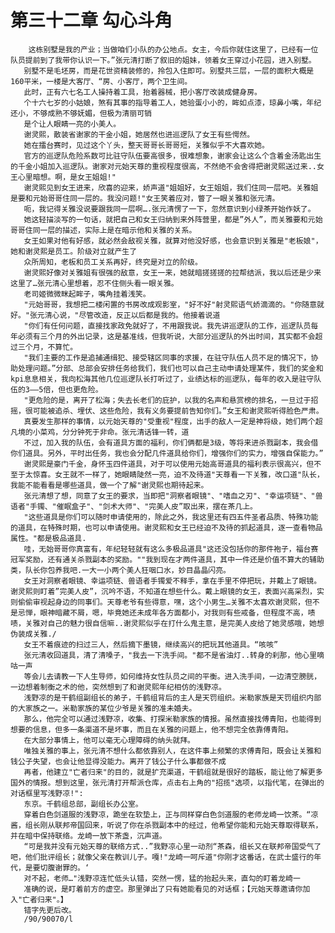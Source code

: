 # 第三十二章 勾心斗角
        这栋别墅是我的产业；当做咱们小队的办公地点。女主，今后你就住这里了，已经有一位队员提前到了我带你认识一下。”张元清打断了叙旧的姐妹，领着女王穿过小花园，进入别墅。
       别墅不是毛坯房，而是花世资精装修的，拎包入住即可。别墅共三层，一层的面积大概是160平米，一楼是大客厅、“房、小客厅，两个卫生间。
       此时，正有六七名工人操持着工具，抬着器械，把小客厅改装成健身房。
       个十六七岁的小姑娘，煞有其事的指导着工人，她验蛋小小的，眸如点漆，琼鼻小嘴，年纪还小，不够成熟不够妩媚，但极为清丽可销
       是个让人眼睛一亮的小美人。
       谢灵熙，散装省谢家的干金小姐，她居然也进巡逻队了女王有些愕然。
       她在擂台赛时，见过这个丫头，整天哥哥长哥哥短，关雅似乎不大喜欢她。
       官方的巡逻队危险系数可比驻守队伍要高很多，很难想象，谢家会让这么个含着金汤匙出生的千金小姐加入巡逻队。谢家对元始天尊的重视程度很高，不然绝不会舍得把谢灵熙送过来..女王心里暗想。啊，是女王姐姐!"
       谢灵熙见到女王进来，欣喜的迎来，娇声道"姐姐好，女王姐姐，我们住同一层吧。关雅姐是要和元始哥哥住同一层的。我没问题!"女王笑着应对，瞥了一眼关雅和张元清。
       呃，我记得关雅没说要跟我同一层啊….张元清愣了一下，忽然意识到小绿茶开始作妖了。
       她这轻描淡写的一句话，就把自己和女王归纳到来外阵营里，都是”外人”，而关雅要和元始哥哥住同一层的描述，实际上是在暗示他和关雅的关系。
       女王如果对他有好感，就必然会敌视关雅，就算对他没好感，也会意识到关雅是"老板娘"，她和谢灵熙是员工。阶级对立就产生了
       众所周知，老板和员工关系再好，终究是对立的阶级。
       谢灵熙好像对关雅姐有很强的敌意，女王一来，她就暗搓搓搓的拉帮结派，我以后还是少来这里了…张元清心里想着，忍不住侧头看一眼关雅。
       老司姬微微眯起眸子，嘴角挂着浅笑。
       "元始哥哥，我想把二楼闲置的书房改成观影室，"好不好"射灵熙语气娇滴滴的。"你随意就好。"张元清心说，"尽管改造，反正以后都是我的。他接着说道
       "你们有任何问题，直接找家政免就好了，不用跟我说。我先讲巡逻队的工作，巡逻队员每年必须有三个月的外出记录，这是基准线，但我听说，大部分巡逻队的外出时间，其实都不会超过三个月，不算忙。
       "我们主要的工作是追捕通缉犯、接受辖区同事的求援，在驻守队伍人员不足的情况下，协助处理问题。”分部、总部会安排任务给我们，我们也可以自己主动申请处理某件，我们的奖金和kpi息息相关，我向松海其他几位巡逻队长打听过了，业绩达标的巡逻队，每年的收入是驻守队伍的3——5倍，但也更危险。
       "更危险的是，离开了松海；失去长老们的庇护，以我的名声和悬赏榜的排名，一旦过于招摇，很可能被追杀、埋伏、这些危险，我有义务要提前告知你们。”女王和谢灵熙听得脸色严肃。
       真要发生那样的事情，以元始天尊的"受重视"程度，出手的敌人一定是神将级，她们两个超凡境的小菜鸡，分分钟死于非命。张元清话锋一转，道
       不过，加入我的队伍，会有道具方面的福利，你们俩都是3级，等将来进杀戮副本，我会借你们道具。另外，平时出任务，我也会分配几件道具给你们，增强你们的实力，增强自保能力。”
       谢灵熙是豪门千金，身怀玉四件道具，对于可以使用元始高哥道具的福利表示很高兴，但不至于太惊喜。女王就不一样了，她眼睛陡然一亮，迫不及待道"天尊看一下关雅，改口道"队长，我能不能看看是哪些道具，做一个了解"谢灵熙也期待起来。
       张元清想了想，同意了女王的要求，当即把"洞察者眼镜"、"嗜血之刃"、"幸运项链"、"兽语者"手镯、"催眠盒子"、"剑术大师"、"完美人皮”取出来，摆在茶几上。
       "这些道具是你们可以随时申请使用的，除此之外，我这里还有四五件圣者品质、特殊功能的道具，在特殊时期，也可以申请使用。谢灵熙和女王已经迫不及待的抓起道具，逐一查看物品属性。"都是极品道具.
       哇，无始哥哥你真富有，年纪轻轻就有这么多极品道具"这还没包括你的那件袍子，福台赛冠军奖励，还有通关杀戮副本的奖励。""我到现在才两件道具，其中一件还是价值不算大的辅助类，队长你包养我吧.一大一小两个美人狂咽口水，妙目晶晶闪亮。
       女王对洞察者眼镜、幸运项链、兽语者手镯爱不释手，拿在手里不停把玩，并戴上了眼镜。谢灵熙则盯着”完美人皮”，沉吟不语，不知道在想些什么。戴上眼镜的女王，表面兴高采烈，实则偷偷审视起身边的同事们。天尊老爷有些得意，嘿，这个小男生…关雅不太喜欢谢灵熙，但不是忌惮，眼神暗藏不屑，嗯，毕竟她还未成年各方面都小，对我则有些戒备，但程度不高，啧啧，关雅对自己的魅力很自信嘛..谢灵熙似乎在打什么鬼主意，是完美人皮给了她灵感哦，她想伪装成关雅./
       女王不着痕迹的扫过三人，然后摘下墨镜，继续高兴的把玩其他道具。“咳咳”
       张元清收回道具，清了清嗓子，"我去一下洗手间。"都不是省油灯..转身的刹那，他心里嘀咕一声
       等会儿去请教一下人生导师，如何维持女性队员之间的平衡。进入洗手间，一边清空膀胱，一边想着制衡之术的他，突然想到了和谢灵熙年纪相仿的浅野凉。
       浅野凉的是干鹤组副组长的弟子，千鹤组背后的主人是天罚组织。米勒家族是天罚组织内部的大家族之一。米勒家族的某位少爷是关雅的准未婚夫。
       那么，他完全可以通过浅野凉，收集、打探米勒家族的情报。虽然直接找傅青阳，也能得到想要的信息，但多一条渠道不是坏事，而且在关雅的问题上，他不想完全依靠傅青阳。
       在大部分事情上，他可以毫无心理障碍的纳头就拜。
       唯独关雅的事上，张元清不想什么都依靠别人，在这件事上频繁的求傅青阳，既会让关雅和钱公子失望，也会让他显得没能力。离开了钱公子什么事都做不成
       再者，他建立"亡者归来"的目的，就是扩充渠道，干鹤组就是很好的踏板，能让他了解更多国外的情报。想到这里，张元清打开帮派仓库，点击右上角的"招揽"选项，以指代笔，在弹出的对话框里写浅野凉!":
       东京。千鹤组总部，副组长办公室。
       穿着白色剑道服的浅野凉，跪坐在软垫上，正与同样穿白色剑道服的老师龙崎一饮茶。“凉酱，组长刚从联邦帝国回来，听说了你在杀戮副本中的经过，他希望你能和元始天尊取得联系，并在暗中保持联络。龙崎一放下茶盏，沉声道。
       “可是我并没有元始天尊的联络方式..”我野凉心里一动剂“茶森，组长又在联邦帝国受气了吧，他们批评组长；就像父亲在教训儿子。嘎!"龙崎一呵斥道"你刚才这番话，在武士盛行的年代，是要切腹谢罪的。‘
       对不起，老师…"浅野凉连忙低头认错，突然一愣，猛的抬起头来，直勾的盯着龙崎一
       准确的说，是盯着前方的虚空。那里弹出了只有她能看见的对话框；【元始天尊邀请你加入"亡者归来"。】
       错字先更后改。
       /90/90070/l
